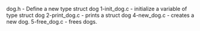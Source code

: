 dog.h - Define a new type struct dog
1-init_dog.c -  initialize a variable of type struct dog
2-print_dog.c - prints a struct dog
4-new_dog.c - creates a new dog.
5-free_dog.c - frees dogs.
